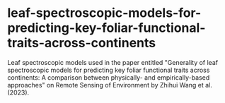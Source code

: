 # leaf-spectroscopic-models-for-predicting-key-foliar-functional-traits-across-continents
Leaf spectroscopic models used in the paper entitled "Generality of leaf spectroscopic models for predicting key foliar functional traits across continents: A comparison between physically- and empirically-based approaches" on Remote Sensing of Environment by Zhihui Wang et al. (2023). 
